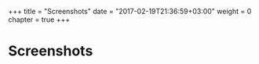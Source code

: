 +++
title = "Screenshots"
date = "2017-02-19T21:36:59+03:00"
weight = 0
chapter = true
+++

# Screenshots
